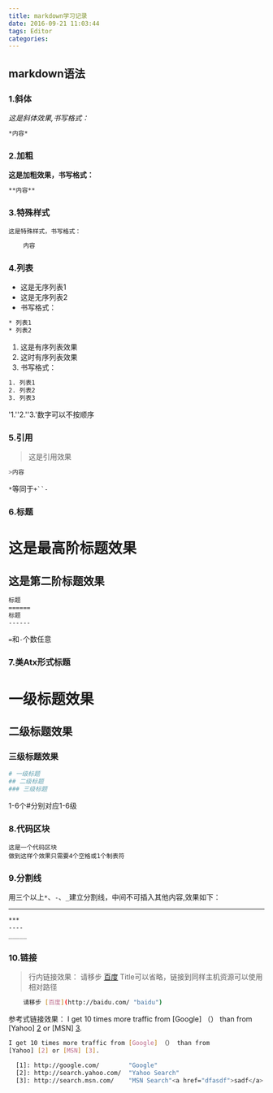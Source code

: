 ```yaml
---
title: markdown学习记录
date: 2016-09-21 11:03:44
tags: Editor
categories:
---
```

## markdown语法
### 1.斜体
 *这是斜体效果,书写格式：*
 ```bash 
 *内容*
 ```
### 2.加粗 
 **这是加粗效果，书写格式：**
```bash
**内容**
```
### 3.特殊样式 
`这是特殊样式，书写格式：`
```bash
	内容
```

<!-- more -->

### 4.列表

* 这是无序列表1
* 这是无序列表2
* 书写格式：
```bash
* 列表1
* 列表2
 ```
1. 这是有序列表效果
2. 这时有序列表效果
3. 书写格式：
```bash
1. 列表1
2. 列表2
3. 列表3
 ```
'1.''2.''3.'数字可以不按顺序

### 5.引用
 > 这是引用效果
 ```bash
 >内容
 ```
 `*`等同于`+``-`


### 6.标题
 这是最高阶标题效果
 ===============
 这是第二阶标题效果
 ---------------
 ```bash
 标题
 ======
 标题
 ------
 ```
 `=`和`-`个数任意

### 7.类Atx形式标题
 # 一级标题效果
 ## 二级标题效果
 ### 三级标题效果
 ```bash
 # 一级标题
 ## 二级标题
 ### 三级标题
 ```
1-6个#分别对应1-6级

### 8.代码区块
	这是一个代码区块
	做到这样个效果只需要4个空格或1个制表符

### 9.分割线
用三个以上`*`、`-`、`_`建立分割线，中间不可插入其他内容,效果如下：
*****
```bash
***
----
_____
```
### 10.链接
> 行内链接效果：
请移步 [百度](http://baidu.com/ "baidu")
Title可以省略，链接到同样主机资源可以使用相对路径
```bash
	请移步 [百度](http://baidu.com/ "baidu")
```
参考式链接效果：
I get 10 times more traffic from [Google] （） than from
[Yahoo] [2] or [MSN] [3].

  [1]: http://google.com/        "Google"
  [2]: http://search.yahoo.com/  "Yahoo Search"
  [3]: http://search.msn.com/    "MSN Search"


```bash
I get 10 times more traffic from [Google] （） than from
[Yahoo] [2] or [MSN] [3].

  [1]: http://google.com/        "Google"
  [2]: http://search.yahoo.com/  "Yahoo Search"
  [3]: http://search.msn.com/    "MSN Search"<a href="dfasdf">sadf</a>
```